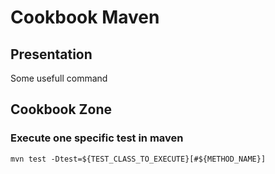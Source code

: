 # Cookbook Maven

## Presentation

Some usefull command

## Cookbook Zone

### Execute one specific test in maven 

```
mvn test -Dtest=${TEST_CLASS_TO_EXECUTE}[#${METHOD_NAME}]
```
